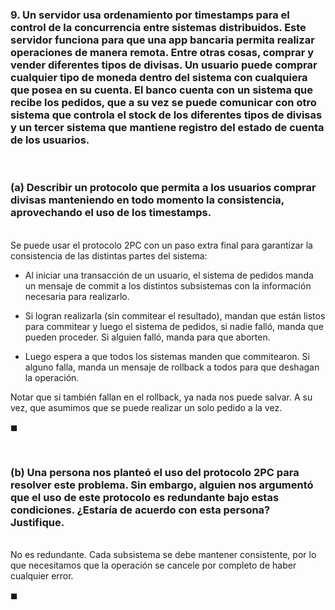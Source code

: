 ### 9. Un servidor usa ordenamiento por timestamps para el control de la concurrencia entre sistemas distribuidos. Este servidor funciona para que una app bancaria permita realizar operaciones de manera remota. Entre otras cosas, comprar y vender diferentes tipos de divisas. Un usuario puede comprar cualquier tipo de moneda dentro del sistema con cualquiera que posea en su cuenta. El banco cuenta con un sistema que recibe los pedidos, que a su vez se puede comunicar con otro sistema que controla el stock de los diferentes tipos de divisas y un tercer sistema que mantiene registro del estado de cuenta de los usuarios.

<br>

### (a) Describir un protocolo que permita a los usuarios comprar divisas manteniendo en todo momento la consistencia, aprovechando el uso de los timestamps.

\
Se puede usar el protocolo 2PC con un paso extra final para garantizar la consistencia de las distintas partes del sistema:

- Al iniciar una transacción de un usuario, el sistema de pedidos manda un mensaje de commit a los distintos subsistemas con la información necesaria para realizarlo. 

- Si logran realizarla (sin commitear el resultado), mandan que están listos para commitear y luego el sistema de pedidos, si nadie falló, manda que pueden proceder. Si alguien falló, manda para que aborten.

- Luego espera a que todos los sistemas manden que commitearon. Si alguno falla, manda un mensaje de rollback a todos para que deshagan la operación. 

Notar que si también fallan en el rollback, ya nada nos puede salvar. A su vez, que asumimos que se puede realizar un solo pedido a la vez.

$\blacksquare$


<br>

### (b) Una persona nos planteó el uso del protocolo 2PC para resolver este problema. Sin embargo, alguien nos argumentó que el uso de este protocolo es redundante bajo estas condiciones. ¿Estaría de acuerdo con esta persona? Justifique.

\
No es redundante. Cada subsistema se debe mantener consistente, por lo que necesitamos que la operación se cancele por completo de haber cualquier error.

$\blacksquare$
